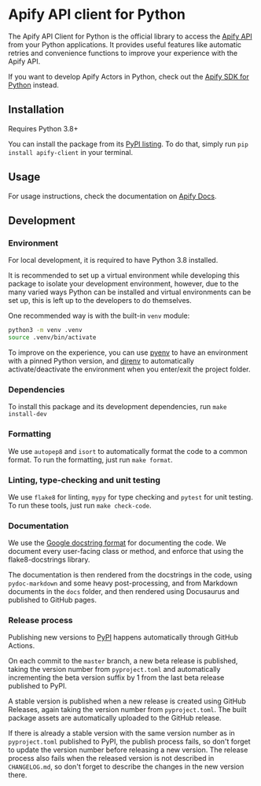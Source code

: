 # Apify API client for Python

The Apify API Client for Python is the official library to access the [Apify API](https://docs.apify.com/api/v2) from your Python applications.
It provides useful features like automatic retries and convenience functions to improve your experience with the Apify API.

If you want to develop Apify Actors in Python,
check out the [Apify SDK for Python](https://docs.apify.com/sdk/python) instead.

## Installation

Requires Python 3.8+

You can install the package from its [PyPI listing](https://pypi.org/project/apify-client).
To do that, simply run `pip install apify-client` in your terminal.

## Usage

For usage instructions, check the documentation on [Apify Docs](https://docs.apify.com/api/client/python/).

## Development

### Environment

For local development, it is required to have Python 3.8 installed.

It is recommended to set up a virtual environment while developing this package to isolate your development environment,
however, due to the many varied ways Python can be installed and virtual environments can be set up,
this is left up to the developers to do themselves.

One recommended way is with the built-in `venv` module:

```bash
python3 -m venv .venv
source .venv/bin/activate
```

To improve on the experience, you can use [pyenv](https://github.com/pyenv/pyenv) to have an environment with a pinned Python version,
and [direnv](https://github.com/direnv/direnv) to automatically activate/deactivate the environment when you enter/exit the project folder.

### Dependencies

To install this package and its development dependencies, run `make install-dev`

### Formatting

We use `autopep8` and `isort` to automatically format the code to a common format. To run the formatting, just run `make format`.

### Linting, type-checking and unit testing

We use `flake8` for linting, `mypy` for type checking and `pytest` for unit testing. To run these tools, just run `make check-code`.

### Documentation

We use the [Google docstring format](https://sphinxcontrib-napoleon.readthedocs.io/en/latest/example_google.html) for documenting the code.
We document every user-facing class or method, and enforce that using the flake8-docstrings library.

The documentation is then rendered from the docstrings in the code, using `pydoc-markdown` and some heavy post-processing,
and from Markdown documents in the `docs` folder, and then rendered using Docusaurus and published to GitHub pages.

### Release process

Publishing new versions to [PyPI](https://pypi.org/project/apify-client) happens automatically through GitHub Actions.

On each commit to the `master` branch, a new beta release is published, taking the version number from `pyproject.toml`
and automatically incrementing the beta version suffix by 1 from the last beta release published to PyPI.

A stable version is published when a new release is created using GitHub Releases, again taking the version number from `pyproject.toml`. The built package assets are automatically uploaded to the GitHub release.

If there is already a stable version with the same version number as in `pyproject.toml` published to PyPI, the publish process fails,
so don't forget to update the version number before releasing a new version.
The release process also fails when the released version is not described in `CHANGELOG.md`,
so don't forget to describe the changes in the new version there.
